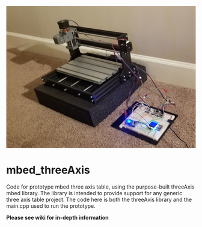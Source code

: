 ![Initial prototype](https://github.com/Magiwarriorx/mbed_threeAxis/blob/main/20211215_020530%20-%20Copy.jpg)

# mbed_threeAxis
Code for prototype mbed three axis table, using the purpose-built threeAxis mbed library. 
The library is intended to provide support for any generic three axis table project.
The code here is both the threeAxis library and the main.cpp used to run the prototype.

**Please see wiki for in-depth information**

